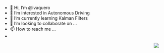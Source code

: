 - 👋 Hi, I’m @ivaquero
- 👀 I’m interested in Autonomous Driving
- 🌱 I’m currently learning Kalman Filters
- 💞️ I’m looking to collaborate on ...
- 📫 How to reach me ...
- 
<img align="right" src="https://github-readme-stats.vercel.app/api?username=ivaquero&show_icons=true&icon_color=805AD5&text_color=718096&bg_color=ffffff&hide_title=true" />
